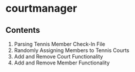 # courtmanager
## Contents

1. Parsing Tennis Member Check-In File
2. Randomly Assigning Members to Tennis Courts
3. Add and Remove Court Functionality
4. Add and Remove Member Functionality